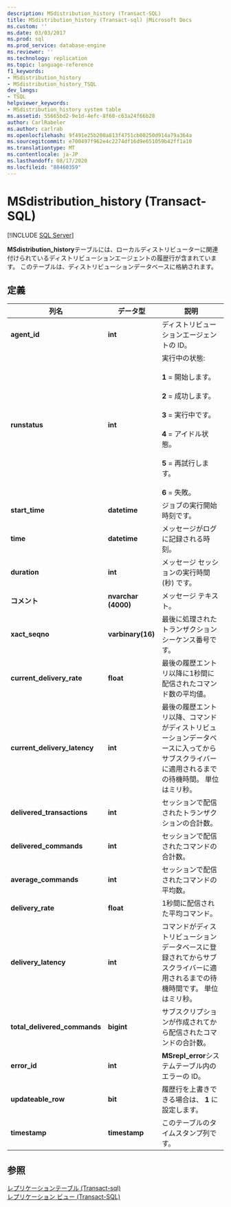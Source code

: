 ```yaml
---
description: MSdistribution_history (Transact-SQL)
title: MSdistribution_history (Transact-sql) |Microsoft Docs
ms.custom: ''
ms.date: 03/03/2017
ms.prod: sql
ms.prod_service: database-engine
ms.reviewer: ''
ms.technology: replication
ms.topic: language-reference
f1_keywords:
- MSdistribution_history
- MSdistribution_history_TSQL
dev_langs:
- TSQL
helpviewer_keywords:
- MSdistribution_history system table
ms.assetid: 55665bd2-9e1d-4efc-8f60-c63a24f66b28
author: CarlRabeler
ms.author: carlrab
ms.openlocfilehash: 9f491e25b200a813f4751cb00250d914a79a364a
ms.sourcegitcommit: e700497f962e4c2274df16d9e651059b42ff1a10
ms.translationtype: MT
ms.contentlocale: ja-JP
ms.lasthandoff: 08/17/2020
ms.locfileid: "88460359"
---
```

# <a name="msdistribution_history-transact-sql"></a>MSdistribution_history (Transact-SQL)
[!INCLUDE [SQL Server](../../includes/applies-to-version/sqlserver.md)]

  **MSdistribution_history**テーブルには、ローカルディストリビューターに関連付けられているディストリビューションエージェントの履歴行が含まれています。 このテーブルは、ディストリビューションデータベースに格納されます。  
  
## <a name="definition"></a>定義  
  
|列名|データ型|説明|  
|-----------------|---------------|-----------------|  
|**agent_id**|**int**|ディストリビューションエージェントの ID。|  
|**runstatus**|**int**|実行中の状態:<br /><br /> **1** = 開始します。<br /><br /> **2** = 成功します。<br /><br /> **3** = 実行中です。<br /><br /> **4** = アイドル状態。<br /><br /> **5** = 再試行します。<br /><br /> **6** = 失敗。|  
|**start_time**|**datetime**|ジョブの実行開始時刻です。|  
|**time**|**datetime**|メッセージがログに記録される時刻。|  
|**duration**|**int**|メッセージ セッションの実行時間 (秒) です。|  
|**コメント**|**nvarchar (4000)**|メッセージ テキスト。|  
|**xact_seqno**|**varbinary(16)**|最後に処理されたトランザクション シーケンス番号です。|  
|**current_delivery_rate**|**float**|最後の履歴エントリ以降に1秒間に配信されたコマンド数の平均値。|  
|**current_delivery_latency**|**int**|最後の履歴エントリ以降、コマンドがディストリビューションデータベースに入ってからサブスクライバーに適用されるまでの待機時間。 単位はミリ秒。|  
|**delivered_transactions**|**int**|セッションで配信されたトランザクションの合計数。|  
|**delivered_commands**|**int**|セッションで配信されたコマンドの合計数。|  
|**average_commands**|**int**|セッションで配信されたコマンドの平均数。|  
|**delivery_rate**|**float**|1秒間に配信された平均コマンド。|  
|**delivery_latency**|**int**|コマンドがディストリビューション データベースに登録されてからサブスクライバーに適用されるまでの待機時間です。 単位はミリ秒。|  
|**total_delivered_commands**|**bigint**|サブスクリプションが作成されてから配信されたコマンドの合計数。|  
|**error_id**|**int**|**MSrepl_error**システムテーブル内のエラーの ID。|  
|**updateable_row**|**bit**|履歴行を上書きできる場合は、 **1** に設定します。|  
|**timestamp**|**timestamp**|このテーブルのタイムスタンプ列です。|  
  
## <a name="see-also"></a>参照  
 [レプリケーションテーブル &#40;Transact-sql&#41;](../../relational-databases/system-tables/replication-tables-transact-sql.md)   
 [レプリケーション ビュー &#40;Transact-SQL&#41;](../../relational-databases/system-views/replication-views-transact-sql.md)  
  
  
